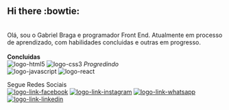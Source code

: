 ## Hi there :bowtie:
<br>
Olá, sou o Gabriel Braga e programador Front End. Atualmente em processo de aprendizado, com habilidades concluidas e outras em progresso.
<br>
<br>
<b>Concluidas</b>
<br>
<img src="https://img.shields.io/badge/HTML5-E34F26?style=for-the-badge&logo=html5&logoColor=white" alt="logo-html5">
<img src="https://img.shields.io/badge/CSS3-1572B6?style=for-the-badge&logo=css3&logoColor=white" alt="logo-css3">
<i>Progredindo</i>
<br>
<img src="https://img.shields.io/badge/JavaScript-323330?style=for-the-badge&logo=javascript&logoColor=F7DF1E" alt="logo-javascript">
<img src="https://img.shields.io/badge/React-20232A?style=for-the-badge&logo=react&logoColor=61DAFB" alt="logo-react">

Segue Redes Sociais
<br>
<a href="https://www.facebook.com/garssa.braga.5/"> <img src="https://img.shields.io/badge/Facebook-1877F2?style=for-the-badge&logo=facebook&logoColor=white" alt="logo-link-facebook"></a> <a href="https://www.instagram.com/ogabrielbragas/"> <img src="https://img.shields.io/badge/Instagram-E4405F?style=for-the-badge&logo=instagram&logoColor=white" alt="logo-link-instagram"></a> <a href="https://api.whatsapp.com/send?phone=5515997587171"><img src="https://img.shields.io/badge/WhatsApp-25D366?style=for-the-badge&logo=whatsapp&logoColor=white" alt="logo-link-whatsapp"></a> <a href="https://www.linkedin.com/in/gabriel-braga-da-silva-aaaa29111/"><img src="https://img.shields.io/badge/LinkedIn-0077B5?style=for-the-badge&logo=linkedin&logoColor=white" alt="logo-link-linkedin"></a>
